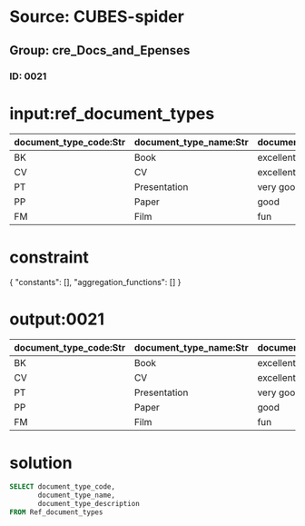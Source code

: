 # Source: CUBES-spider
## Group: cre_Docs_and_Epenses
### ID: 0021

# input:ref_document_types

| document_type_code:Str | document_type_name:Str | document_type_description:Str |
|---|---|---|
| BK | Book | excellent |
| CV | CV | excellent |
| PT | Presentation | very good |
| PP | Paper | good |
| FM | Film | fun |

# constraint

{
  "constants": [],
  "aggregation_functions": []
}

# output:0021

| document_type_code:Str | document_type_name:Str | document_type_description:Str |
|---|---|---|
| BK | Book | excellent |
| CV | CV | excellent |
| PT | Presentation | very good |
| PP | Paper | good |
| FM | Film | fun |

# solution

```sql
SELECT document_type_code,
       document_type_name,
       document_type_description
FROM Ref_document_types
```
